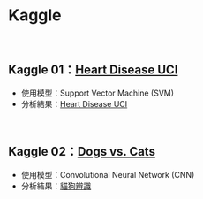 # Kaggle
<br>

## Kaggle 01：[Heart Disease UCI](https://www.kaggle.com/c/heart-disease-uci/data)
* 使用模型：Support Vector Machine (SVM)
* 分析結果：[Heart Disease UCI](https://github.com/sueshow/Comp_Kaggle/blob/main/%E7%9B%A3%E7%9D%A3_SVM_%E5%AE%8C%E6%95%B4%E7%89%88_Kaggle_Heart_Disease_UCI.ipynb)
<br>


## Kaggle 02：[Dogs vs. Cats](https://www.kaggle.com/c/dogs-vs-cats)
* 使用模型：Convolutional Neural Network (CNN)
* 分析結果：[貓狗辨識](https://github.com/sueshow/Comp_Kaggle/blob/main/Kaggle_%E8%B2%93%E7%8B%97%E8%BE%A8%E8%AD%98.ipynb)
<br>


